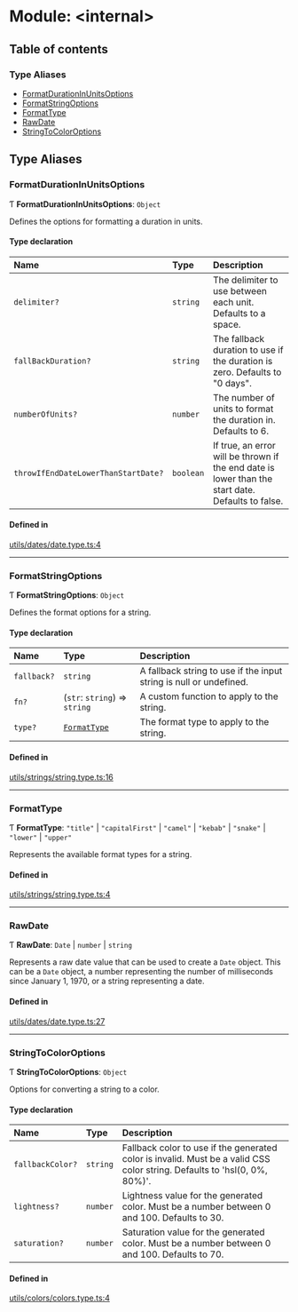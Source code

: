 # Module: <internal\>

## Table of contents

### Type Aliases

- [FormatDurationInUnitsOptions](../wiki/%3Cinternal%3E#formatdurationinunitsoptions)
- [FormatStringOptions](../wiki/%3Cinternal%3E#formatstringoptions)
- [FormatType](../wiki/%3Cinternal%3E#formattype)
- [RawDate](../wiki/%3Cinternal%3E#rawdate)
- [StringToColorOptions](../wiki/%3Cinternal%3E#stringtocoloroptions)

## Type Aliases

### FormatDurationInUnitsOptions

Ƭ **FormatDurationInUnitsOptions**: `Object`

Defines the options for formatting a duration in units.

#### Type declaration

| Name | Type | Description |
| :------ | :------ | :------ |
| `delimiter?` | `string` | The delimiter to use between each unit. Defaults to a space. |
| `fallBackDuration?` | `string` | The fallback duration to use if the duration is zero. Defaults to "0 days". |
| `numberOfUnits?` | `number` | The number of units to format the duration in. Defaults to 6. |
| `throwIfEndDateLowerThanStartDate?` | `boolean` | If true, an error will be thrown if the end date is lower than the start date. Defaults to false. |

#### Defined in

[utils/dates/date.type.ts:4](https://github.com/naamche/utils/blob/1878d3c/src/utils/dates/date.type.ts#L4)

___

### FormatStringOptions

Ƭ **FormatStringOptions**: `Object`

Defines the format options for a string.

#### Type declaration

| Name | Type | Description |
| :------ | :------ | :------ |
| `fallback?` | `string` | A fallback string to use if the input string is null or undefined. |
| `fn?` | (`str`: `string`) => `string` | A custom function to apply to the string. |
| `type?` | [`FormatType`](../wiki/%3Cinternal%3E#formattype) | The format type to apply to the string. |

#### Defined in

[utils/strings/string.type.ts:16](https://github.com/naamche/utils/blob/1878d3c/src/utils/strings/string.type.ts#L16)

___

### FormatType

Ƭ **FormatType**: ``"title"`` \| ``"capitalFirst"`` \| ``"camel"`` \| ``"kebab"`` \| ``"snake"`` \| ``"lower"`` \| ``"upper"``

Represents the available format types for a string.

#### Defined in

[utils/strings/string.type.ts:4](https://github.com/naamche/utils/blob/1878d3c/src/utils/strings/string.type.ts#L4)

___

### RawDate

Ƭ **RawDate**: `Date` \| `number` \| `string`

Represents a raw date value that can be used to create a `Date` object.
This can be a `Date` object, a number representing the number of milliseconds since January 1, 1970, or a string representing a date.

#### Defined in

[utils/dates/date.type.ts:27](https://github.com/naamche/utils/blob/1878d3c/src/utils/dates/date.type.ts#L27)

___

### StringToColorOptions

Ƭ **StringToColorOptions**: `Object`

Options for converting a string to a color.

#### Type declaration

| Name | Type | Description |
| :------ | :------ | :------ |
| `fallbackColor?` | `string` | Fallback color to use if the generated color is invalid. Must be a valid CSS color string. Defaults to 'hsl(0, 0%, 80%)'. |
| `lightness?` | `number` | Lightness value for the generated color. Must be a number between 0 and 100. Defaults to 30. |
| `saturation?` | `number` | Saturation value for the generated color. Must be a number between 0 and 100. Defaults to 70. |

#### Defined in

[utils/colors/colors.type.ts:4](https://github.com/naamche/utils/blob/1878d3c/src/utils/colors/colors.type.ts#L4)
